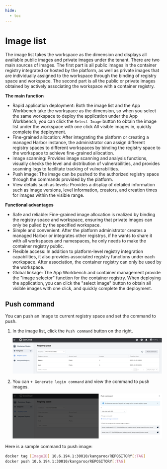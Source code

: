 ```yaml
---
hide:
  - toc
---
```


# Image list

The image list takes the workspace as the dimension and displays all available public images and private images under the tenant.
There are two main sources of images. The first part is all public images in the container registry integrated or hosted by the platform, as well as private images that are individually assigned to the workspace through the binding of registry space and workspace.
The second part is all the public or private images obtained by actively associating the workspace with a container registry.

[](images/list01.png)

**The main function**

- Rapid application deployment: Both the image list and the App Workbench take the workspace as the dimension, so when you select the same workspace to deploy the application under the App Workbench, you can click the `Select Image` button to obtain the image list under the workspace with one click All visible images in, quickly complete the deployment.
- Fine-grained allocation: After integrating the platform or creating a managed Harbor instance, the administrator can assign different registry spaces to different workspaces by binding the registry space to the workspace to achieve fine-grained allocation.
- image scanning: Provides image scanning and analysis functions, visually checks the level and distribution of vulnerabilities, and provides scanning logs to facilitate tracking of vulnerabilities.
- Push image: The image can be pushed to the authorized registry space through the commands provided by the platform.
- View details such as levels: Provides a display of detailed information such as image versions, level information, creators, and creation times for images within the visible range.

**Functional advantages**

- Safe and reliable: Fine-grained image allocation is realized by binding the registry space and workspace, ensuring that private images can only be pulled by the specified workspace.
- Simple and convenient: After the platform administrator creates a managed Harbor or integrates other registrys, if he wants to share it with all workspaces and namespaces, he only needs to make the container registry public.
- Flexible access: In addition to platform-level registry integration capabilities, it also provides associated registry functions under each workspace. After association, the container registry can only be used by the workspace.
- Global linkage: The App Workbench and container management provide the "image selector" function for the container registry. When deploying the application, you can click the "select image" button to obtain all visible images with one click, and quickly complete the deployment.

## Push command

You can push an image to current registry space and set the command to push.

1. In the image list, click the `Push command` button on the right.

    ![click button](../img/push00.png)

1. You can `+ Generate login command` and view the command to push images.

    ![push command](../img/push01.png)

Here is a sample command to push image:

```bash
docker tag [ImageID] 10.6.194.1:30010/kangaroo/REPOSITORY[:TAG]
docker push 10.6.194.1:30010/kangaroo/REPOSITORY[:TAG]
```
